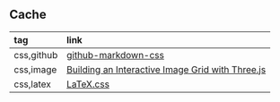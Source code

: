 ## Cache

|tag|link|
|:-|:-|
|css,github|[github-markdown-css](https://github.com/sindresorhus/github-markdown-css)|
|css,image|[Building an Interactive Image Grid with Three.js](https://tympanus.net/codrops/2025/03/18/building-an-interactive-image-grid-with-three-js/)|
|css,latex|[LaTeX.css](https://latex.vercel.app/)|
